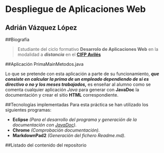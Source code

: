 # Despliegue de Aplicaciones Web
## Adrián Vázquez López

##Biografía
>Estudiante del ciclo formativo **Desarrolo de Aplicaciones Web** en la modalidad a ***distancia*** en el **[CIFP Avilés](https://www.cifpaviles.net/)**

##Aplicación PrimaMainMetodos.java

Lo que se pretende con esta aplicación a parte de su funcionamiento, ***que consiste en calcular la prima de un empleado dependiendo de si es directivo o no y los meses trabajados,*** es enseñar al alumno como se comenta cualquier aplicación *Java* para generar con **JavaDoc** la documentación y crear el sitio **HTML** correspondiente.


##Tecnologías implementadas
Para esta práctica se han utilizado los siguientes programas:

- **Eclipse** *(Para el desarrollo del programa y generación de la documentación con [JavaDoc](https://es.wikipedia.org/wiki/Javadoc)).*
- **Chrome** *(Comprobación documentación).*
- **MarkdownPad2** *(Generación del fichero Readme.md).*

##Listado del contenido del repositorio
